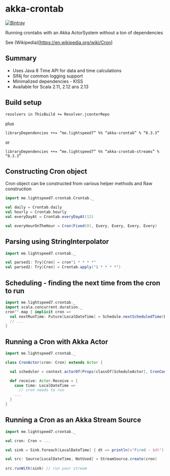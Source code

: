 # akka-crontab
[![Bintray](https://img.shields.io/bintray/v/lightspeed7/maven/akka-crontab.svg?maxAge=2592000)](https://bintray.com/lightspeed7/maven/akka-crontab)

Running crontabs with an Akka ActorSystem without a ton of dependencies

See (Wikipedia)[https://en.wikipedia.org/wiki/Cron]

## Summary 
* Uses Java 8 Time API for data and time calculations
* Slf4j for common logging support 
* Minimalized dependencies - KISS 
* Available for Scala 2.11, 2.12 ans 2.13 

## Build setup 
```
resolvers in ThisBuild += Resolver.jcenterRepo
```
plus 

```
libraryDependencies ++= “me.lightspeed7” %% “akka-crontab” % “0.3.3”
```
or
```
libraryDependencies ++= “me.lightspeed7” %% “akka-crontab-streams” % “0.3.3”
```

## Constructing Cron object

Cron object can be constructed from various helper methods and Raw construction

```scala
import me.lightspeed7.crontab.Crontab._

val daily = Crontab.daily
val hourly = Crontab.hourly 
val everyDayAt = Crontab.everyDayAt(12)

val everyHourOnTheHour = Cron(Fixed(0), Every, Every, Every, Every) 
```

## Parsing using StringInterpolator
```scala
import me.lightspeed7.crontab._

val parsed1: Try[Cron] = cron"1 * * * *"
val parsed2: Try[Cron] = Crontab.apply("1 * * * *")

```

## Scheduling - finding the next time from the cron to run

```scala
import me.lightspeed7.crontab._
import scala.concurrent.duration._
cron"".map { implicit cron =>
  val nextRunTime: Future[LocalDateTime] = Schedule.nextScheduledTime(LocalDateTime.now, 5 seconds)
  // ...
}
```

## Running a Cron with Akka Actor 
```scala
import me.lightspeed7.crontab._

class CronActor(cron: Cron) extends Actor {

  val scheduler = context.actorOf(Props(classOf[ScheduleActor], CronConfig(self, cron)))

  def receive: Actor.Receive = {
    case time: LocalDateTime =>
      // cron needs to run
    ...  
  }
}

```


## Running a Cron as an Akka Stream Source 

```scala
import me.lightspeed7.crontab._

val cron: Cron = ... 

val sink = Sink.foreach[LocalDateTime] { dt => println(s"Fired - $dt") }

val src: Source[LocalDateTime, NotUsed] = StreamSource.create(cron)
    
src.runWith(sink) // run your stream

```